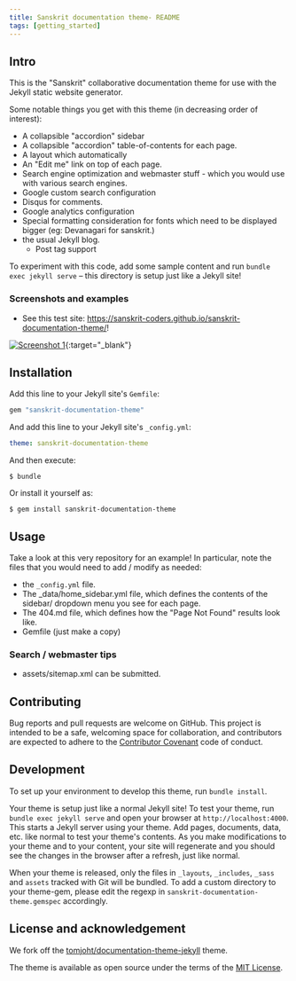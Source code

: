 ```yaml
---
title: Sanskrit documentation theme- README
tags: [getting_started]
---
```


## Intro

This is the "Sanskrit" collaborative documentation theme for use with the Jekyll static website generator.

Some notable things you get with this theme (in decreasing order of interest):
- A collapsible "accordion" sidebar
- A collapsible "accordion" table-of-contents for each page.
- A layout which automatically
- An "Edit me" link on top of each page.
- Search engine optimization and webmaster stuff - which you would use with various search engines.
- Google custom search configuration
- Disqus for comments.
- Google analytics configuration
- Special formatting consideration for fonts which need to be displayed bigger (eg: Devanagari for sanskrit.)
- the usual Jekyll blog.
  - Post tag support

To experiment with this code, add some sample content and run `bundle exec jekyll serve` – this directory is setup just like a Jekyll site!

### Screenshots and examples
- See this test site: <https://sanskrit-coders.github.io/sanskrit-documentation-theme/>!

[![Screenshot 1](https://i.imgur.com/2ggUjKK.png)](https://i.imgur.com/2ggUjKK.png){:target="_blank"}

## Installation

Add this line to your Jekyll site's `Gemfile`:

```ruby
gem "sanskrit-documentation-theme"
```

And add this line to your Jekyll site's `_config.yml`:

```yaml
theme: sanskrit-documentation-theme
```

And then execute:

    $ bundle

Or install it yourself as:

    $ gem install sanskrit-documentation-theme

## Usage

Take a look at this very repository for an example! In particular, note the files that you would need to add / modify as needed:
- the `_config.yml` file.
- The _data/home_sidebar.yml file, which defines the contents of the sidebar/ dropdown menu you see for each page.
- The 404.md file, which defines how the "Page Not Found" results look like.
- Gemfile (just make a copy)

### Search / webmaster tips
- assets/sitemap.xml can be submitted.


## Contributing

Bug reports and pull requests are welcome on GitHub. This project is intended to be a safe, welcoming space for collaboration, and contributors are expected to adhere to the [Contributor Covenant](http://contributor-covenant.org) code of conduct.

## Development
To set up your environment to develop this theme, run `bundle install`.

Your theme is setup just like a normal Jekyll site! To test your theme, run `bundle exec jekyll serve` and open your browser at `http://localhost:4000`. This starts a Jekyll server using your theme. Add pages, documents, data, etc. like normal to test your theme's contents. As you make modifications to your theme and to your content, your site will regenerate and you should see the changes in the browser after a refresh, just like normal.

When your theme is released, only the files in `_layouts`, `_includes`, `_sass` and `assets` tracked with Git will be bundled.
To add a custom directory to your theme-gem, please edit the regexp in `sanskrit-documentation-theme.gemspec` accordingly.

## License and acknowledgement
We fork off the [tomjoht/documentation-theme-jekyll](http://github.com/tomjoht/documentation-theme-jekyll) theme.

The theme is available as open source under the terms of the [MIT License](https://opensource.org/licenses/MIT).

